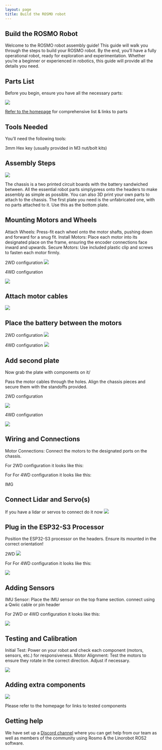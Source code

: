 ```yaml
---
layout: page
title: Build the ROSMO robot
---
```


Build the ROSMO Robot
---------------

Welcome to the ROSMO robot assembly guide! This guide will walk you through the steps to build your ROSMO robot. By the end, you’ll have a fully operational robot, ready for exploration and experimentation. Whether you’re a beginner or experienced in robotics, this guide will provide all the details you need.

   
Parts List
--------------

Before you begin, ensure you have all the necessary parts:

![](https://raw.githubusercontent.com/rosmo-robot/rosmo-robot.github.io/refs/heads/master/assets/img/4wdbits.jpeg)


[Refer to the homepage](https://rosmo-robot.github.io) for comprehensive list & links to parts
    
Tools Needed
----------- 

You’ll need the following tools:

3mm Hex key (usually provided in M3 nut/bolt kits)
    

Assembly Steps
-----------

![](https://raw.githubusercontent.com/rosmo-robot/rosmo-robot.github.io/refs/heads/master/assets/img/TWOPLATES.jpeg)

The chassis is a two printed circuit boards with the battery sandwiched between. All the essential robot parts simplypress onto the headers to make assembly as simple as possible. You can also 3D print your own parts to attach to the chassis. The first plate you need is the unfabricated one, with no parts attached to it. Use this as the bottom plate.


Mounting Motors and Wheels
---------
Attach Wheels: Press-fit each wheel onto the motor shafts, pushing down and forward for a snug fit.
Install Motors: Place each motor into its designated place on the frame, ensuring the encoder connections face inward and upwards.
Secure Motors: Use included plastic clip and screws to fasten each motor firmly. 

2WD configuration
![](https://raw.githubusercontent.com/rosmo-robot/rosmo-robot.github.io/refs/heads/master/assets/img/2wdbase.jpeg)


4WD configuration 

![](https://raw.githubusercontent.com/rosmo-robot/rosmo-robot.github.io/refs/heads/master/assets/img/BOTTOMPLATENOWIRES.jpeg)

Attach motor cables
-------------

![](https://raw.githubusercontent.com/rosmo-robot/rosmo-robot.github.io/refs/heads/master/assets/img//BOTTOMPLATE.jpeg)



Place the battery between the motors
----------------------

2WD configuration
![](https://raw.githubusercontent.com/rosmo-robot/rosmo-robot.github.io/refs/heads/master/assets/img/2wdbattery.jpeg)

4WD configuration
![](https://raw.githubusercontent.com/rosmo-robot/rosmo-robot.github.io/refs/heads/master/assets/img/BATTERYLAYER.jpeg)

Add second plate
-------

Now grab the plate with components on it/

Pass the motor cables through the holes. Align the chassis pieces and secure them with the standoffs provided.

2WD configuration 

![](https://raw.githubusercontent.com/rosmo-robot/rosmo-robot.github.io/refs/heads/master/assets/img/2wdtop.jpeg)

4WD configuration

![](https://raw.githubusercontent.com/rosmo-robot/rosmo-robot.github.io/refs/heads/master/assets/img/battery.jpeg)


Wiring and Connections
------------

Motor Connections: Connect the motors to the designated ports on the chassis.

For 2WD configuration it looks like this:


For For 4WD configuration it looks like this:

IMG

Connect Lidar and Servo(s)
--------------------
If you have a lidar or servos to connect do it now
![](https://raw.githubusercontent.com/rosmo-robot/rosmo-robot.github.io/refs/heads/master/assets/img/CONNECTlIDAR.jpeg)


Plug in the ESP32-S3 Processor
--------

Position the ESP32-S3 processor on the headers. Ensure its mounted in the correct orientation!

2WD
![](https://raw.githubusercontent.com/rosmo-robot/rosmo-robot.github.io/refs/heads/master/assets/img/2wdcomplete.jpeg)


For For 4WD configuration it looks like this:

![](https://raw.githubusercontent.com/rosmo-robot/rosmo-robot.github.io/refs/heads/master/assets/img/OLIMEXTOP.jpeg)

Adding Sensors
-------------

IMU Sensor: Place the IMU sensor on the top frame section. connect using a Qwiic cable or pin header

For 2WD or 4WD configuration it looks like this:

![](https://github.com/rosmo-robot/rosmo-robot.github.io/blob/master/assets/img/OLIMEXimuTOP.jpeg)




Testing and Calibration
------------

Initial Test: Power on your robot and check each component (motors, sensors, etc.) for responsiveness.
Motor Alignment: Test the motors to ensure they rotate in the correct direction. Adjust if necessary.


![](https://raw.githubusercontent.com/rosmo-robot/rosmo-robot.github.io/master/assets/img/signal-2024-04-05-171808.jpeg)

Adding extra components
---------------

![](https://raw.githubusercontent.com/rosmo-robot/rosmo/main/Images/BITSBOBS.jpeg)


Please refer to the homepage for links to tested components


Getting help
------------
We have set up a [Discord channel](https://discord.gg/8E9g6neBx4) where you can get help from our team as well as members
of the community using Rosmo & the Linorobot ROS2 software.



    
    
